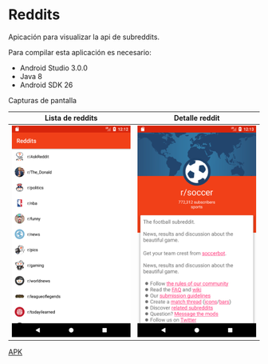 # Reddits
Apicación para visualizar la api de subreddits.

Para compilar esta aplicación es necesario:

*   Android Studio 3.0.0
*   Java 8
*   Android SDK 26

Capturas de pantalla

Lista de reddits | Detalle reddit |
--- | --- |
![screenshot_1] | ![screenshot_2] |

[APK][apk]

[apk]: https://github.com/JeffersonRojas/Reddits/blob/master/Reddits.apk

[screenshot_1]: https://raw.githubusercontent.com/JeffersonRojas/Reddits/master/screenshot_1.png

[screenshot_2]: https://raw.githubusercontent.com/JeffersonRojas/Reddits/master/screenshot_2.png